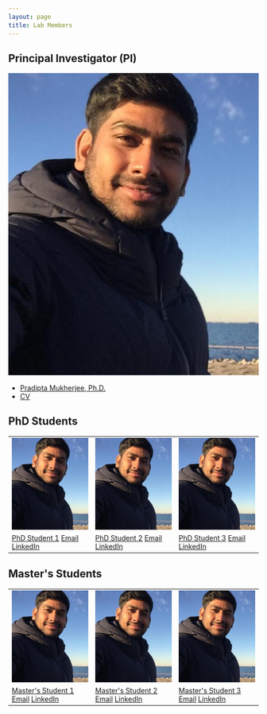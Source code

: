 ```yaml
---
layout: page
title: Lab Members
---
```


## Principal Investigator (PI)

![PI Image](/images/Headshot_Mukherjee.jpg)
- [Pradipta Mukherjee, Ph.D.](#) <!-- PI's Name link -->
- [CV](/pdf/CV_PradiptaMukherjee.pdf) <!-- Link to PI's website or profile -->

## PhD Students

| | | |
|---|---|---|
| ![PhD Student 1 Image](/images/Headshot_Mukherjee.jpg) | ![PhD Student 2 Image](/images/Headshot_Mukherjee.jpg) | ![PhD Student 3 Image](/images/Headshot_Mukherjee.jpg) |
| [PhD Student 1](#) [Email](mailto:phd1@email.com) [LinkedIn](https://www.linkedin.com/in/phd1) | [PhD Student 2](#) [Email](mailto:phd2@email.com) [LinkedIn](https://www.linkedin.com/in/phd2) | [PhD Student 3](#) [Email](mailto:phd3@email.com) [LinkedIn](https://www.linkedin.com/in/phd3) |

## Master's Students

| | | |
|---|---|---|
| ![Master's Student 1 Image](/images/Headshot_Mukherjee.jpg) | ![Master's Student 2 Image](/images/Headshot_Mukherjee.jpg) | ![Master's Student 3 Image](/images/Headshot_Mukherjee.jpg) |
| [Master's Student 1](#) [Email](mailto:masters1@email.com) [LinkedIn](https://www.linkedin.com/in/masters1) | [Master's Student 2](#) [Email](mailto:masters2@email.com) [LinkedIn](https://www.linkedin.com/in/masters2) | [Master's Student 3](#) [Email](mailto:masters3@email.com) [LinkedIn](https://www.linkedin.com/in/masters3) |
